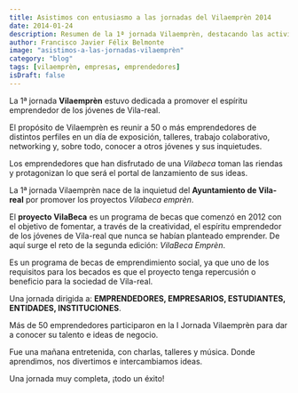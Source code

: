 ```yaml
---
title: Asistimos con entusiasmo a las jornadas del Vilaemprèn 2014
date: 2014-01-24
description: Resumen de la 1ª jornada Vilaemprèn, destacando las actividades, el espíritu emprendedor y las oportunidades de networking para jóvenes de Vila-real.
author: Francisco Javier Félix Belmonte
image: "asistimos-a-las-jornadas-vilaemprèn"
category: "blog"
tags: [vilaemprèn, empresas, emprendedores]
isDraft: false
---
```


La 1ª jornada **Vilaemprèn** estuvo dedicada a promover el espíritu emprendedor de los jóvenes de Vila-real.

El propósito de Vilaemprèn es reunir a 50 o más emprendedores de distintos perfiles en un día de exposición, talleres,
trabajo colaborativo, networking y, sobre todo, conocer a otros jóvenes y sus inquietudes.

Los emprendedores que han disfrutado de una _Vilabeca_ toman las riendas y protagonizan lo que será el portal de
lanzamiento de sus ideas.

La 1ª jornada Vilaemprèn nace de la inquietud del **Ayuntamiento de Vila-real** por promover los proyectos _Vilabeca
emprèn_.

El **proyecto VilaBeca** es un programa de becas que comenzó en 2012 con el objetivo de fomentar, a través de la
creatividad, el espíritu emprendedor de los jóvenes de Vila-real que nunca se habían planteado emprender. De aquí surge
el reto de la segunda edición: _VilaBeca Emprèn_.

Es un programa de becas de emprendimiento social, ya que uno de los requisitos para los becados es que el proyecto tenga
repercusión o beneficio para la sociedad de Vila-real.

Una jornada dirigida a: **EMPRENDEDORES, EMPRESARIOS, ESTUDIANTES, ENTIDADES, INSTITUCIONES**.

Más de 50 emprendedores participaron en la I Jornada Vilaemprèn para dar a conocer su talento e ideas de negocio.

Fue una mañana entretenida, con charlas, talleres y música. Donde aprendimos, nos divertimos e intercambiamos ideas.

Una jornada muy completa, ¡todo un éxito!
